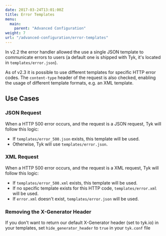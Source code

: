 ```yaml
---
date: 2017-03-24T13:01:00Z
title: Error Templates
menu:
  main:
    parent: "Advanced Configuration"
weight: 7
url: "/advanced-configuration/error-templates"  
---
```


In v2.2 the error handler allowed the use a single JSON template to communicate errors to users (a default one is shipped with Tyk, it's located in `templates/error.json`).

As of v2.3 it is possible to use different templates for specific HTTP error codes. The `content-type` header of the request is also checked, enabling the usage of different template formats, e.g. an XML template.

## Use Cases

### JSON Request

When a HTTP 500 error occurs, and the request is a JSON request, Tyk will follow this logic:

*   If `templates/error_500.json` exists, this template will be used.
*   Otherwise, Tyk will use `templates/error.json`.

### XML Request

When a HTTP 500 error occurs, and the request is a XML request, Tyk will follow this logic:

*   If `templates/error_500.xml` exists, this template will be used.
*   If no specific template exists for this HTTP code, `templates/error.xml` will be used.
*   If `error.xml` doesn't exist, `templates/error.json` will be used.

### Removing the X-Generator Header

If you don't want to return our default X-Generator header (set to tyk.io) in your templates, set `hide_generator_header` to `true` in your `tyk.conf` file